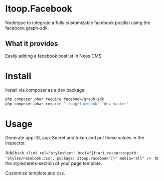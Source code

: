 # Itoop.Facebook
Nodetype to integrate a fully customizable facebook postlist using the facebook graph-sdk.

## What it provides
Easily adding a facebook postlist in Neos CMS. 

# Install
Install via composer as a dev package
```bash
php composer.phar require facebook/graph-sdk
php composer.phar require "itoop/facebook" "dev-master"
```
# Usage
Generate app-ID, app-Secret and token and put these values in the inspector.

Add ```bash <link rel="stylesheet" href="{f:uri.resource(path: 'Styles/Facebook.css', package:'Itoop.Facebook')}" media="all" /> ``` to the stylesheets-section of your page template.

Customize template and css.
